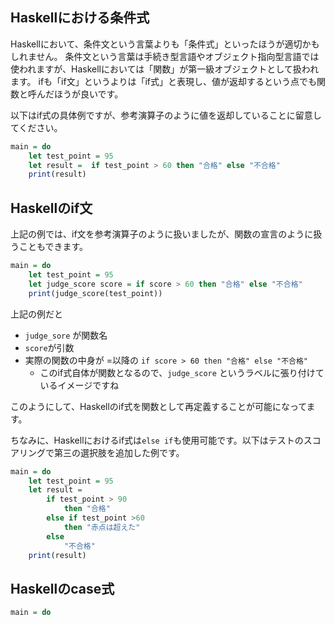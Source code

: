 




## Haskellにおける条件式


Haskellにおいて、条件文という言葉よりも「条件式」といったほうが適切かもしれません。
条件文という言葉は手続き型言語やオブジェクト指向型言語では使われますが、Haskellにおいては「関数」が第一級オブジェクトとして扱われます。
ifも「if文」というよりは「if式」と表現し、値が返却するという点でも関数と呼んだほうが良いです。

以下はif式の具体例ですが、参考演算子のように値を返却していることに留意してください。

```hs
main = do
    let test_point = 95
    let result =  if test_point > 60 then "合格" else "不合格"
    print(result)
```


## Haskellのif文


上記の例では、if文を参考演算子のように扱いましたが、関数の宣言のように扱うこともできます。

```hs
main = do
    let test_point = 95
    let judge_score score = if score > 60 then "合格" else "不合格"
    print(judge_score(test_point))
```

上記の例だと

- `judge_sore` が関数名
- `score`が引数
- 実際の関数の中身が =以降の `if score > 60 then "合格" else "不合格"` 
    - このif式自体が関数となるので、`judge_score` というラベルに張り付けているイメージですね

このようにして、Haskellのif式を関数として再定義することが可能になってます。


ちなみに、Haskellにおけるif式は`else if`も使用可能です。以下はテストのスコアリングで第三の選択肢を追加した例です。

```hs
main = do
    let test_point = 95
    let result =  
        if test_point > 90 
            then "合格" 
        else if test_point >60
            then "赤点は超えた"
        else 
            "不合格"
    print(result)
```



## Haskellのcase式


```hs
main = do






















